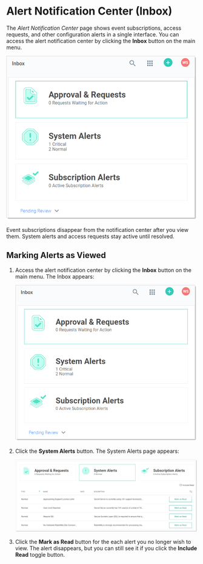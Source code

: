 [title]: # (Alert Notification Center)
[tags]: # (Alert)
[priority]: # (10)

# Alert Notification Center (Inbox)

The _Alert Notification Center_ page shows event subscriptions, access requests, and other configuration alerts in a single interface. You can access the alert notification center by clicking the **Inbox** button on the main menu.

![1568053330352](images/1568053330352.png)

Event subscriptions disappear from the notification center after you view them. System alerts and access requests stay active until resolved.

## Marking Alerts as Viewed

1. Access the alert notification center by clicking the **Inbox** button on the main menu. The Inbox appears:

   ![1568053330352](images/1568053330352.png)

1. Click the **System Alerts** button. The System Alerts page appears:

   ![image-20191204103455608](images/image-20191204103455608.png)

1. Click the **Mark as Read** button for the each alert you no longer wish to view. The alert disappears, but you can still see it if you click the **Include Read** toggle button.
